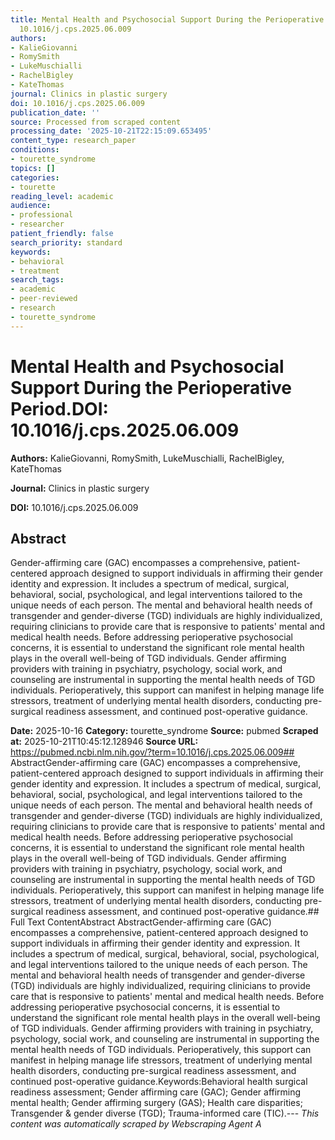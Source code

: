 ```yaml
---
title: Mental Health and Psychosocial Support During the Perioperative Period.**DOI:**
  10.1016/j.cps.2025.06.009
authors:
- KalieGiovanni
- RomySmith
- LukeMuschialli
- RachelBigley
- KateThomas
journal: Clinics in plastic surgery
doi: 10.1016/j.cps.2025.06.009
publication_date: ''
source: Processed from scraped content
processing_date: '2025-10-21T22:15:09.653495'
content_type: research_paper
conditions:
- tourette_syndrome
topics: []
categories:
- tourette
reading_level: academic
audience:
- professional
- researcher
patient_friendly: false
search_priority: standard
keywords:
- behavioral
- treatment
search_tags:
- academic
- peer-reviewed
- research
- tourette_syndrome
---
```


# Mental Health and Psychosocial Support During the Perioperative Period.**DOI:** 10.1016/j.cps.2025.06.009

**Authors:** KalieGiovanni, RomySmith, LukeMuschialli, RachelBigley, KateThomas

**Journal:** Clinics in plastic surgery

**DOI:** 10.1016/j.cps.2025.06.009

## Abstract

Gender-affirming care (GAC) encompasses a comprehensive, patient-centered approach designed to support individuals in affirming their gender identity and expression. It includes a spectrum of medical, surgical, behavioral, social, psychological, and legal interventions tailored to the unique needs of each person. The mental and behavioral health needs of transgender and gender-diverse (TGD) individuals are highly individualized, requiring clinicians to provide care that is responsive to patients' mental and medical health needs. Before addressing perioperative psychosocial concerns, it is essential to understand the significant role mental health plays in the overall well-being of TGD individuals. Gender affirming providers with training in psychiatry, psychology, social work, and counseling are instrumental in supporting the mental health needs of TGD individuals. Perioperatively, this support can manifest in helping manage life stressors, treatment of underlying mental health disorders, conducting pre-surgical readiness assessment, and continued post-operative guidance.

**Date:** 2025-10-16
**Category:** tourette_syndrome
**Source:** pubmed
**Scraped at:** 2025-10-21T10:45:12.128946
**Source URL:** https://pubmed.ncbi.nlm.nih.gov/?term=10.1016/j.cps.2025.06.009## AbstractGender-affirming care (GAC) encompasses a comprehensive, patient-centered approach designed to support individuals in affirming their gender identity and expression. It includes a spectrum of medical, surgical, behavioral, social, psychological, and legal interventions tailored to the unique needs of each person. The mental and behavioral health needs of transgender and gender-diverse (TGD) individuals are highly individualized, requiring clinicians to provide care that is responsive to patients' mental and medical health needs. Before addressing perioperative psychosocial concerns, it is essential to understand the significant role mental health plays in the overall well-being of TGD individuals. Gender affirming providers with training in psychiatry, psychology, social work, and counseling are instrumental in supporting the mental health needs of TGD individuals. Perioperatively, this support can manifest in helping manage life stressors, treatment of underlying mental health disorders, conducting pre-surgical readiness assessment, and continued post-operative guidance.## Full Text ContentAbstract AbstractGender-affirming care (GAC) encompasses a comprehensive, patient-centered approach designed to support individuals in affirming their gender identity and expression. It includes a spectrum of medical, surgical, behavioral, social, psychological, and legal interventions tailored to the unique needs of each person. The mental and behavioral health needs of transgender and gender-diverse (TGD) individuals are highly individualized, requiring clinicians to provide care that is responsive to patients' mental and medical health needs. Before addressing perioperative psychosocial concerns, it is essential to understand the significant role mental health plays in the overall well-being of TGD individuals. Gender affirming providers with training in psychiatry, psychology, social work, and counseling are instrumental in supporting the mental health needs of TGD individuals. Perioperatively, this support can manifest in helping manage life stressors, treatment of underlying mental health disorders, conducting pre-surgical readiness assessment, and continued post-operative guidance.Keywords:Behavioral health surgical readiness assessment; Gender affirming care (GAC); Gender affirming mental health; Gender affirming surgery (GAS); Health care disparities; Transgender & gender diverse (TGD); Trauma-informed care (TIC).---
*This content was automatically scraped by Webscraping Agent A*